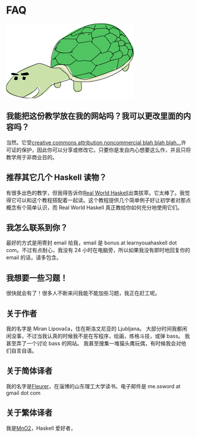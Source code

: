 # FAQ

![](img/turtle.png)

## 我能把这份教学放在我的网站吗？我可以更改里面的内容吗？

当然。它受[creative commons attribution noncommercial blah blah blah...](http://creativecommons.org/licenses/by-nc-sa/3.0/)许可证的保护，因此你可以分享或修改它。只要你是发自内心想要这么作，并且只将教学用于非商业目的。

## 推荐其它几个 Haskell 读物？

有很多出色的教学，但我得告诉你[Real World Haskell](http://book.realworldhaskell.org/read/)出类拔萃。它太棒了。我觉得它可以和这个教程搭配着一起读。这个教程提供几个简单例子好让初学者对那点概念有个简单认识，而 Real World Haskell 真正教给你如何充分地使用它们。

## 我怎么联系到你？

最好的方式是用寄封 email 给我，email 是 bonus at learnyouahaskell dot com。不过有点耐心，我没有 24 小时在电脑旁，所以如果我没有即时地回复你的 email 的话，请多包含。

## 我想要一些习题！

很快就会有了！很多人不断来问我能不能加些习题，我正在赶工呢。

## 关于作者

我的名字是 Miran Lipovača，住在斯洛文尼亚的 Ljubljana。 大部分时间我都闲闲没事，不过当我认真的时候我不是在写程序，绘画，练格斗技，或弹 bass。 我甚至弄了一个讨论 bass 的网站。 我甚至搜集一堆猫头鹰玩偶，有时候我会对他们自言自语。

## 关于简体译者

我的名字是[Fleurer](http://fleurer-lee.com)，在淄博的山东理工大学读书。电子邮件是 me.ssword at gmail dot com

## 关于繁体译者

我是[MnO2](http://blog.mno2.org)，Haskell 爱好者，

